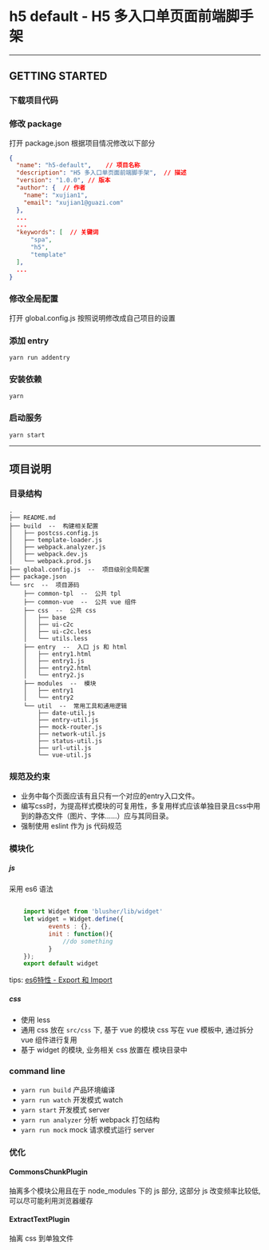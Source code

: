 # h5 default - H5 多入口单页面前端脚手架

---

## GETTING STARTED

### 下载项目代码

### 修改 package

打开 package.json 根据项目情况修改以下部分
```json
{
  "name": "h5-default",    // 项目名称
  "description": "H5 多入口单页面前端脚手架",  // 描述
  "version": "1.0.0", // 版本
  "author": {  // 作者
    "name": "xujian1",
    "email": "xujian1@guazi.com"
  },
  ...
  ...
  "keywords": [  // 关键词
      "spa",
      "h5",
      "template"
  ],
  ...
}
```

### 修改全局配置
打开 global.config.js 按照说明修改成自己项目的设置

### 添加 entry

```yarn run addentry```

### 安装依赖
```shell
yarn
```

### 启动服务
```shell
yarn start
```

---

## 项目说明

### 目录结构
```
.
├── README.md
├── build  --  构建相关配置
│   ├── postcss.config.js
│   ├── template-loader.js
│   ├── webpack.analyzer.js
│   ├── webpack.dev.js
│   └── webpack.prod.js
├── global.config.js  --  项目级别全局配置
├── package.json
└── src  --  项目源码
    ├── common-tpl  --  公共 tpl
    ├── common-vue  --  公共 vue 组件
    ├── css  --  公共 css
    │   ├── base
    │   ├── ui-c2c
    │   ├── ui-c2c.less
    │   └── utils.less
    ├── entry  --  入口 js 和 html
    │   ├── entry1.html
    │   ├── entry1.js
    │   ├── entry2.html
    │   └── entry2.js
    ├── modules  --  模块
    │   ├── entry1
    │   └── entry2
    └── util  --  常用工具和通用逻辑
        ├── date-util.js
        ├── entry-util.js
        ├── mock-router.js
        ├── network-util.js
        ├── status-util.js
        ├── url-util.js
        └── vue-util.js

```



### 规范及约束
-    业务中每个页面应该有且只有一个对应的entry入口文件。
-    编写css时，为提高样式模块的可复用性，多复用样式应该单独目录且css中用到的静态文件（图片、字体……）应与其同目录。
-    强制使用 eslint 作为 js 代码规范


### 模块化
##### js

采用 es6 语法
```javascript
    
    import Widget from 'blusher/lib/widget'
    let widget = Widget.define({
           events : {},
           init : function(){
               //do something
           }
    });
    export default widget

```
tips: [es6特性 - Export 和 Import](http://es6-features.org/#ValueExportImport)

##### css
-    使用 less
-    通用 css 放在 ```src/css``` 下,  基于 vue 的模块 css 写在 vue 模板中, 通过拆分 vue 组件进行复用
-    基于 widget 的模块, 业务相关 css 放置在 模块目录中



### command line

-    ```yarn run build``` 产品环境编译
-    ```yarn run watch``` 开发模式 watch
-    ```yarn start``` 开发模式 server
-    ```yarn run analyzer``` 分析 webpack 打包结构
-    ```yarn run mock``` mock 请求模式运行 server



### 优化

#### CommonsChunkPlugin
抽离多个模块公用且在于 node_modules 下的 js 部分, 这部分 js 改变频率比较低, 可以尽可能利用浏览器缓存

#### ExtractTextPlugin
抽离 css 到单独文件